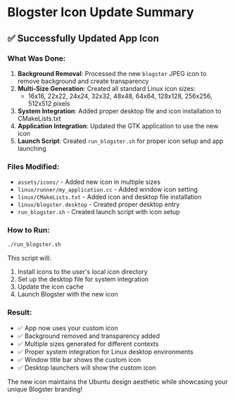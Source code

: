 # Blogster Icon Update Summary

## ✅ Successfully Updated App Icon

### What Was Done:

1. **Background Removal**: Processed the new `blogster` JPEG icon to remove background and create transparency
2. **Multi-Size Generation**: Created all standard Linux icon sizes:
   - 16x16, 22x22, 24x24, 32x32, 48x48, 64x64, 128x128, 256x256, 512x512 pixels
3. **System Integration**: Added proper desktop file and icon installation to CMakeLists.txt
4. **Application Integration**: Updated the GTK application to use the new icon
5. **Launch Script**: Created `run_blogster.sh` for proper icon setup and app launching

### Files Modified:
- `assets/icons/` - Added new icon in multiple sizes
- `linux/runner/my_application.cc` - Added window icon setting
- `linux/CMakeLists.txt` - Added icon and desktop file installation
- `linux/blogster.desktop` - Created proper desktop entry
- `run_blogster.sh` - Created launch script with icon setup

### How to Run:
```bash
./run_blogster.sh
```

This script will:
1. Install icons to the user's local icon directory
2. Set up the desktop file for system integration
3. Update the icon cache
4. Launch Blogster with the new icon

### Result:
- ✅ App now uses your custom icon
- ✅ Background removed and transparency added
- ✅ Multiple sizes generated for different contexts
- ✅ Proper system integration for Linux desktop environments
- ✅ Window title bar shows the custom icon
- ✅ Desktop launchers will show the custom icon

The new icon maintains the Ubuntu design aesthetic while showcasing your unique Blogster branding!
